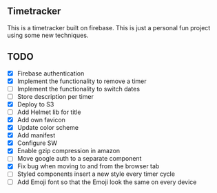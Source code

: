 ## Timetracker
This is a timetracker built on firebase. This is just a personal fun project using some new techniques.

## TODO
- [x] Firebase authentication
- [x] Implement the functionality to remove a timer
- [ ] Implement the functionality to switch dates
- [ ] Store description per timer
- [x] Deploy to S3
- [ ] Add Helmet lib for title
- [x] Add own favicon
- [x] Update color scheme
- [x] Add manifest
- [x] Configure SW
- [x] Enable gzip compression in amazon
- [ ] Move google auth to a separate component
- [x] Fix bug when moving to and from the browser tab
- [ ] Styled components insert a new style every timer cycle
- [ ] Add Emoji font so that the Emoji look the same on every device
